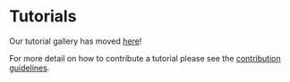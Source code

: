 # Tutorials
Our tutorial gallery has moved [here](https://plantcv.org/tutorials)! 

For more detail on how to contribute a tutorial please see the [contribution guidelines](CONTRIBUTING.md). 
